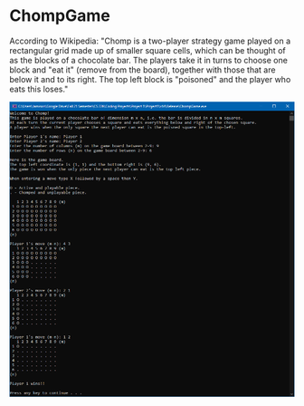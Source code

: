 # ChompGame
According to Wikipedia: "Chomp is a two-player strategy game played on a rectangular grid made up of smaller square cells, which can be thought of as the blocks of a chocolate bar. The players take it in turns to choose one block and "eat it" (remove from the board), together with those that are below it and to its right. The top left block is "poisoned" and the player who eats this loses."
<p>
  <img src="img/2.png" width="700" ❯
</p>
